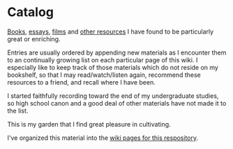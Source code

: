 Catalog
=============================

[Books](https://github.com/bmershon/fieldnotes/wiki/Nonfiction-Books), [essays](https://github.com/bmershon/fieldnotes/wiki/Essays), [films](https://github.com/bmershon/fieldnotes/wiki/Film) and [other resources](https://github.com/bmershon/fieldnotes/wiki/Technical-Writing) I have found to be particularly great or enriching.

Entries are usually ordered by appending new materials as I encounter them to an continually growing list on each particular page of this wiki. I especially like to keep track of those materials which do not reside on my bookshelf, so that I may read/watch/listen again, recommend these resources to a friend, and recall where I have been.

I started faithfully recording toward the end of my undergraduate studies, so high school canon and a good deal of other materials have not made it to the list.

This is my garden that I find great pleasure in cultivating.

I've organized this material into the [wiki pages for this respository](https://github.com/bmershon/Fieldnotes/wiki).
